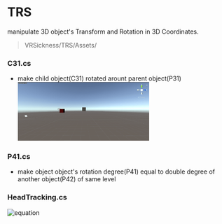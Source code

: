 # TRS
manipulate 3D object's Transform and Rotation in 3D Coordinates.

> VRSickness/TRS/Assets/

### C31.cs  
* make child object(C31) rotated arount parent object(P31)  
	<img src = "Res/C31.gif" width = "300"/>
    
### P41.cs
* make object object's rotation degree(P41) equal to double degree of another object(P42) of same level

### HeadTracking.cs  
![equation](https://latex.codecogs.com/gif.latex?<img&space;src="https://latex.codecogs.com/gif.latex?O_t=\text&space;{&space;Onset&space;event&space;at&space;time&space;bin&space;}&space;t&space;"&space;/>)